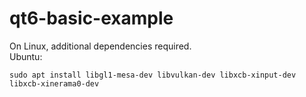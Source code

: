 # qt6-basic-example

On Linux, additional dependencies required.<br/>
Ubuntu:
```
sudo apt install libgl1-mesa-dev libvulkan-dev libxcb-xinput-dev libxcb-xinerama0-dev
```
